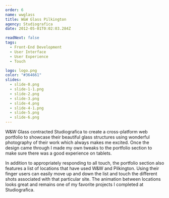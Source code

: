 ```yaml
---
order: 6
name: wwglass
title: W&W Glass Pilkington
agency: Studiografica
date: 2012-05-01T0:02:03.284Z

readNext: false
tags:
  - Front-End Development
  - User Interface
  - User Experience
  - Touch

logo: logo.png
color: "#364661"
slides:
  - slide-0.png
  - slide-1-1.png
  - slide-2.png
  - slide-3.png
  - slide-4.png
  - slide-4-1.png
  - slide-5.png
  - slide-6.png
---
```

W&W Glass contracted Studiografica to create a cross-platform web portfolio to showcase their beautiful glass structures using wonderful photography of their work which always makes me excited. Once the design came through I made my own tweaks to the portfolio section to make sure there was a good experience on tablets.

In addition to appropriately responding to all touch, the portfolio section also features a list of locations that have used W&W and Pilkington. Using their finger users can easily move up and down the list and touch the different shots associated with that particular site. The animation between locations looks great and remains one of my favorite projects I completed at Studiografica.
